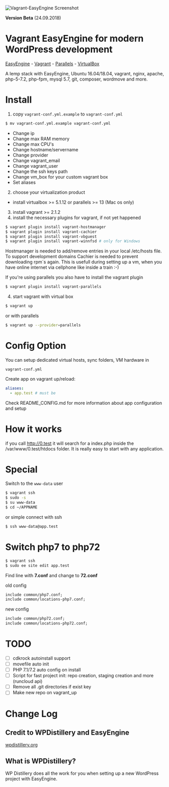 ![Vagrant-EasyEngine Screenshot](https://user-images.githubusercontent.com/12497991/45975046-d39a8700-c04b-11e8-8ec4-1c6723645b26.jpg)

**Version Beta** (24.09.2018)

Vagrant EasyEngine for modern WordPress development
========================
[EasyEngine](https://github.com/rtCamp/easyengine) - [Vagrant](https://vagrantup.com/) - [Parallels](https://www.parallels.com) - [VirtualBox](https://www.virtualbox.org)

A lemp stack with EasyEngine, Ubuntu 16.04/18.04, vagrant, nginx, apache, php-5-7.2, php-fpm, mysql 5.7, git, composer, wordmove and more.

Install
=======

1. copy `vagrant-conf.yml.example` to `vagrant-conf.yml`
 ```bash
 $ mv vagrant-conf.yml.example vagrant-conf.yml
 ```
 - Change ip
 - Change max RAM memory
 - Change max CPU's
 - Change hostname/servername
 - Change provider
 - Change vagrant_email
 - Change vagrant_user
 - Change the ssh keys path
 - Change vm_box for your custom vagrant box
 - Set aliases
2. choose your virtualization product
 - install virtualbox >= 5.1.12 or parallels >= 13 (Mac os only)
3. install vagrant >= 2.1.2
4. install the necessary plugins for vagrant, if not yet happened
 ```bash
 $ vagrant plugin install vagrant-hostmanager
 $ vagrant plugin install vagrant-cachier
 $ vagrant plugin install vagrant-vbguest
 $ vagrant plugin install vagrant-winnfsd # only for Windows
 ```

 Hostmanager is needed to add/remove entries in your local /etc/hosts file. To support development domains
 Cachier is needed to prevent downloading rpm´s again. This is usefull during setting up a vm, when you have online internet  via cellphone like inside a train :-)

 If you're using parallels you also have to install the vagrant plugin
 ```bash
 $ vagrant plugin install vagrant-parallels
 ```

4. start vagrant with virtual box
 ```bash
 $ vagrant up
 ```
 or with parallels
 ```bash
 $ vagrant up --provider=parallels
 ```

Config Option
=============

You can setup dedicated virtual hosts, sync folders, VM hardware in

```
vagrant-conf.yml
```

Create app on vagrant up/reload:

```yaml
aliases:
  - app.test # must be
```

Check README_CONFIG.md for more information about app configuration and setup

How it works
============

if you call http://0.test it will search for a index.php inside the /var/www/0.test/htdocs folder. It is really easy to start with any application.

Special
=======
Switch to the `www-data` user

```bash
$ vagrant ssh
$ sudo -s
$ su www-data
$ cd ~/APPNAME

```

or simple connect with ssh

```bash
$ ssh www-data@app.test

```

Switch php7 to php72
====================
```bash
$ vagrant ssh
$ sudo ee site edit app.test
```

Find line with **7.conf** and change to **72.conf**

old config
```txt
include common/php7.conf;
include common/locations-php7.conf;
```

new config
```txt
include common/php72.conf;
include common/locations-php72.conf;
```

TODO
==========
- [ ] cdkrock autoinstall support
- [ ] movefile auto init
- [ ] PHP 7.1/7.2 auto config on install
- [ ] Script for fast project init: repo creation, staging creation and more (runcloud api)
- [ ] Remove all .git directories if exist key
- [ ] Make new repo on vagrant_up

Change Log
==========


## Credit to WPDistillery and EasyEngine

[wpdistillery.org](https://wpdistillery.org)

## What is WPDistillery?
WP Distillery does all the work for you when setting up a new WordPress project with EasyEngine.
